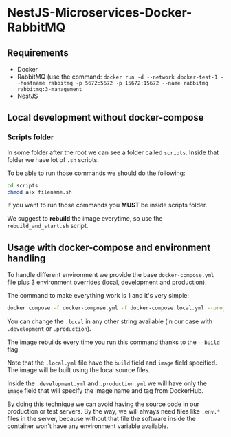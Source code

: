 # NestJS-Microservices-Docker-RabbitMQ

## Requirements

- Docker
- RabbitMQ (use the command: `docker run -d --network docker-test-1 --hostname rabbitmq -p 5672:5672 -p 15672:15672 --name rabbitmq rabbitmq:3-management`
- NestJS

## Local development without docker-compose

### Scripts folder

In some folder after the root we can see a folder called `scripts`. Inside that folder we have lot of `.sh` scripts.

To be able to run those commands we should do the following: 

```bash
cd scripts
chmod a+x filename.sh
```

If you want to run those commands you **MUST** be inside scripts folder.

We suggest to **rebuild** the image everytime, so use the `rebuild_and_start.sh` script.

## Usage with docker-compose and environment handling

To handle different environment we provide the base `docker-compose.yml` file plus 3 environment overrides (local, development and production).

The command to make everything work is 1 and it's very simple: 

```bash
docker compose -f docker-compose.yml -f docker-compose.local.yml --project-name "project_name_all_lowercase" up -d --build
```

You can change the `.local` in any other string available (in our case with `.development` or `.production`).

The image rebuilds every time you run this command thanks to the `--build` flag

Note that the `.local.yml` file have the `build` field and `image` field specified. The image will be built using the local source files.

Inside the `.development.yml` and `.production.yml` we will have only the `image` field that will specify the image name and tag from DockerHub.

By doing this technique we can avoid having the source code in our production or test servers. By the way, we will always need files like `.env.*` files in the server, because without that file the software inside the container won't have any environment variable available.



